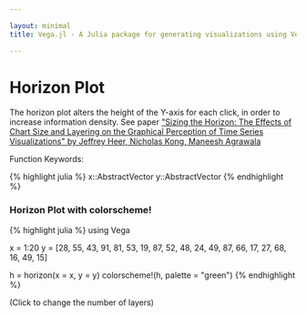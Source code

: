 ```yaml
---

layout: minimal
title: Vega.jl - A Julia package for generating visualizations using Vega

---
```


# Horizon Plot

The horizon plot alters the height of the Y-axis for each click, in order to increase information density. See paper ["Sizing the Horizon: The Effects of Chart Size and Layering on the Graphical Perception of Time Series Visualizations" by Jeffrey Heer, Nicholas Kong, Maneesh Agrawala](http://idl.cs.washington.edu/papers/horizon/)

Function Keywords:

{% highlight julia %}
x::AbstractVector
y::AbstractVector
{% endhighlight %}

### Horizon Plot with colorscheme!
{% highlight julia %}
using Vega

x = 1:20
y = [28, 55, 43, 91, 81, 53, 19, 87, 52, 48, 24, 49, 87, 66, 17, 27, 68, 16, 49, 15]

h = horizon(x = x, y = y)
colorscheme!(h, palette = "green")
{% endhighlight %}

<div id="horizon"></div>
<script type="text/javascript">
parse("horizon",
    {"name":"horizon","height":100,"padding":"auto","marks":[{"marks":[{"marks":[{"properties":{"update":{"y2":{"value":0,"scale":"y"},"fillOpacity":{"signal":"opacity"},"y":{"field":"y","scale":"y"}},"enter":{"interpolate":{"value":"monotone"},"x":{"field":"x","scale":"x"},"fill":{"field":"group","scale":"group"}}},"from":{"data":"table_tabpa"},"type":"area"}],"properties":{"update":{"y":{"field":"offset"}}},"from":{"data":"layer_indices"},"type":"group"}],"properties":{"update":{"height":{"field":{"group":"height"}},"clip":{"value":true},"width":{"field":{"group":"width"}}}},"type":"group"}],"axes":[{"layer":"front","properties":{"title":{"fontSize":{"value":14}}},"title":"x","grid":false,"type":"x","scale":"x"}],"data":[{"name":"table_tabpa","values":[{"x":1,"y2":0,"group":1,"y":28},{"x":2,"y2":0,"group":1,"y":55},{"x":3,"y2":0,"group":1,"y":43},{"x":4,"y2":0,"group":1,"y":91},{"x":5,"y2":0,"group":1,"y":81},{"x":6,"y2":0,"group":1,"y":53},{"x":7,"y2":0,"group":1,"y":19},{"x":8,"y2":0,"group":1,"y":87},{"x":9,"y2":0,"group":1,"y":52},{"x":10,"y2":0,"group":1,"y":48},{"x":11,"y2":0,"group":1,"y":24},{"x":12,"y2":0,"group":1,"y":49},{"x":13,"y2":0,"group":1,"y":87},{"x":14,"y2":0,"group":1,"y":66},{"x":15,"y2":0,"group":1,"y":17},{"x":16,"y2":0,"group":1,"y":27},{"x":17,"y2":0,"group":1,"y":68},{"x":18,"y2":0,"group":1,"y":16},{"x":19,"y2":0,"group":1,"y":49},{"x":20,"y2":0,"group":1,"y":15}]},{"name":"layer_indices","values":[0,1,2,3],"transform":[{"test":"datum.data < layers","type":"filter"},{"field":"offset","expr":"datum.data * -height","type":"formula"}]}],"scales":[{"name":"x","zero":false,"range":"width","domain":{"sort":true,"data":"table_tabpa","field":"x"},"type":"linear"},{"name":"y","range":[{"signal":"vheight"},0],"domain":{"data":"table_tabpa","field":"y"},"type":"linear"},{"name":"group","range":["green"],"domain":{"data":"table_tabpa","field":"group"},"type":"ordinal"}],"width":450,"signals":[{"name":"layers","init":2,"streams":[{"expr":"1 + (layers % 4)","type":"click"}]},{"name":"vheight","init":{"expr":"height * layers"},"streams":[{"expr":"height * layers","type":"layers, height"}]},{"name":"opacity","init":{"expr":"pow(layers, -2/3)"},"streams":[{"expr":"pow(layers, -2/3)","type":"layers"}]}]}

	);
</script>
(Click to change the number of layers)